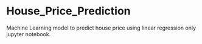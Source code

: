 # House_Price_Prediction
Machine Learning model to predict house price using linear regression only jupyter notebook.
